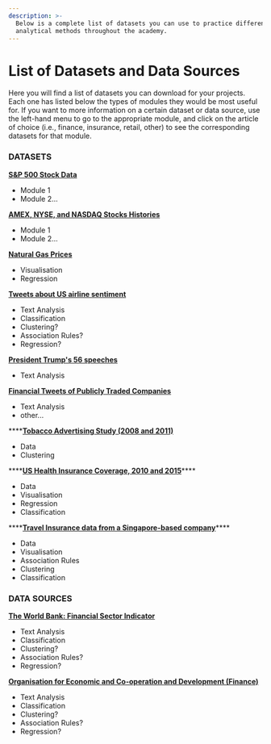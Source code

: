 ```yaml
---
description: >-
  Below is a complete list of datasets you can use to practice different
  analytical methods throughout the academy.
---
```


# List of Datasets and Data Sources

Here you will find a list of datasets you can download for your projects. Each one has listed below the types of modules they would be most useful for. If you want to more information on a certain dataset or data source, use the left-hand menu to go to the appropriate module, and click on the article of choice \(i.e., finance, insurance, retail, other\) to see the corresponding datasets for that module.

### **DATASETS**

[**S&P 500 Stock Data**](https://github.com/MaurissaCM/Decoded-DA-Datastore/raw/master/data/sandp500_stocks.zip) 

* Module 1
* Module 2...

[**AMEX, NYSE, and NASDAQ Stocks Histories**](https://github.com/MaurissaCM/Decoded-DA-Datastore/raw/master/data/stock-histories.zip)

* Module 1
* Module 2...

[**Natural Gas Prices**](https://github.com/MaurissaCM/Decoded-DA-Datastore/raw/master/data/naturalgas_prices.zip)

* Visualisation
* Regression

[**Tweets about US airline sentiment**](https://github.com/MaurissaCM/Decoded-DA-Datastore/raw/master/data/twitter-airline-sentiment.csv.zip)

* Text Analysis
* Classification
* Clustering?
* Association Rules?
* Regression?

[**President Trump's 56 speeches**](https://github.com/MaurissaCM/Decoded-DA-Datastore/raw/master/data/trump_full_speech.txt.zip) 

* Text Analysis

[**Financial Tweets of Publicly Traded Companies**](https://github.com/MaurissaCM/Decoded-DA-Datastore/raw/master/data/financial-tweets.zip) 

* Text Analysis
* other...

\*\*\*\*[**Tobacco Advertising Study \(2008 and 2011\)**](https://github.com/MaurissaCM/Decoded-DA-Datastore/raw/master/data/Tobacco_Advertising_Study__2008_2011.csv.zip)

* Data
* Clustering

\*\*\*\*[**US Health Insurance Coverage, 2010 and 2015**](https://github.com/MaurissaCM/Decoded-DA-Datastore/raw/master/data/health-insurance.zip)\*\*\*\*

* Data
* Visualisation
* Regression
* Classification

\*\*\*\*[**Travel Insurance data from a Singapore-based company**](https://github.com/MaurissaCM/Decoded-DA-Datastore/raw/master/data/travel-insurance.zip)\*\*\*\*

* Data
* Visualisation
* Association Rules
* Clustering
* Classification

### **DATA SOURCES**

[**The World Bank: Financial Sector Indicator**](https://data.worldbank.org/indicator)

* Text Analysis
* Classification
* Clustering?
* Association Rules?
* Regression?

[**Organisation for Economic and Co-operation and Development \(Finance\)**](https://stats.oecd.org/)

* Text Analysis
* Classification
* Clustering?
* Association Rules?
* Regression?



